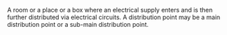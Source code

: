 ﻿A room or a place or a box where an electrical supply enters and is then further distributed via electrical circuits. A distribution point may be a main distribution point or a sub-main distribution point.
